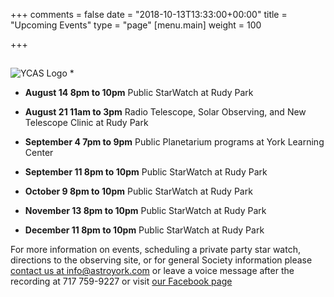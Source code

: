 +++
comments = false
date = "2018-10-13T13:33:00+00:00"
title = "Upcoming Events"
type = "page"
[menu.main]
weight = 100

+++

## 
![YCAS Logo](../img/YCAS2018b.jpg "York County Astronomical Society")
* 

* **August 14 8pm to 10pm** Public StarWatch at Rudy Park

* **August 21 11am to 3pm** Radio Telescope, Solar Observing, and New Telescope Clinic at Rudy Park

* **September 4 7pm to 9pm** Public Planetarium programs at York Learning Center

* **September 11 8pm to 10pm** Public StarWatch at Rudy Park

* **October 9 8pm to 10pm** Public StarWatch at Rudy Park

* **November 13 8pm to 10pm** Public StarWatch at Rudy Park

* **December 11 8pm to 10pm** Public StarWatch at Rudy Park

For more information on events, scheduling a private party star watch, directions to the observing site, or for general Society information please [contact us at info@astroyork.com](info@astroyork.com) or leave a voice message after the recording at 717 759-9227 or visit [our Facebook page](https://www.facebook.com/astroyork)

